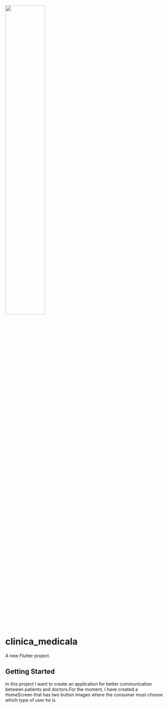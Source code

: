 <img src ='./assets/ss_HomeScreen.png)align'  width="50%" height="50%" align="bottom">

# clinica_medicala

A new Flutter project.

## Getting Started

<p>
In this project I want to create an application for better communication between patients and doctors.For the moment, I have created a HomeScreen that has two button images where the consumer must choose which type of user he is
</p>



